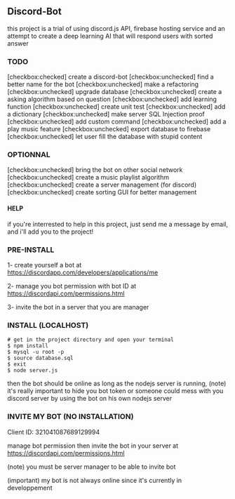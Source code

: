 ## Discord-Bot
this project is a trial of using discord.js API, firebase hosting service and an attempt to create a deep learning AI that will respond users with sorted answer

### TODO
[checkbox:checked] create a discord-bot
[checkbox:unchecked] find a better name for the bot
[checkbox:unchecked] make a refactoring
[checkbox:unchecked] upgrade database
[checkbox:unchecked] create a asking algorithm based on question
[checkbox:unchecked] add learning function
[checkbox:unchecked] create unit test
[checkbox:unchecked] add a dictionary
[checkbox:unchecked] make server SQL Injection proof
[checkbox:unchecked] add custom command
[checkbox:unchecked] add a play music feature
[checkbox:unchecked] export database to firebase
[checkbox:unchecked] let user fill the database with stupid content


### OPTIONNAL
[checkbox:unchecked] bring the bot on other social network
[checkbox:unchecked] create a music playlist algorithm
[checkbox:unchecked] create a server management (for discord)
[checkbox:unchecked] create sorting GUI for better management

#### HELP
if you're interrested to help in this project, just send me a message by email, and i'll add you to the project! 

### PRE-INSTALL
1- create yourself a bot at https://discordapp.com/developers/applications/me

2- manage you bot permission with bot ID at https://discordapi.com/permissions.html

3- invite the bot in a server that you are manager

### INSTALL (LOCALHOST)
~~~
# get in the project directory and open your terminal
$ npm install
$ mysql -u root -p 
$ source database.sql
$ exit
$ node server.js
~~~
then the bot should be online as long as the nodejs server is running, (note) it's really important to hide you bot token or someone could mess with you discord server by using the bot on his own nodejs server

### INVITE MY BOT (NO INSTALLATION)
Client ID: 321041087689129994

manage bot permission then invite the bot in your server at https://discordapi.com/permissions.html

(note) you must be server manager to be able to invite bot

(important) my bot is not always online since it's currently in developpement


